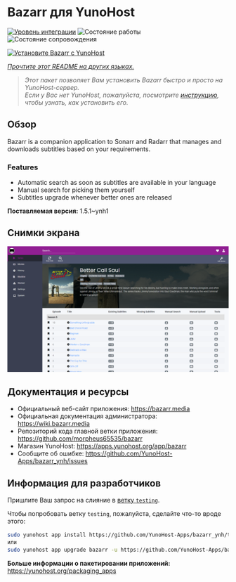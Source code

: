 <!--
Важно: этот README был автоматически сгенерирован <https://github.com/YunoHost/apps/tree/master/tools/readme_generator>
Он НЕ ДОЛЖЕН редактироваться вручную.
-->

# Bazarr для YunoHost

[![Уровень интеграции](https://apps.yunohost.org/badge/integration/bazarr)](https://ci-apps.yunohost.org/ci/apps/bazarr/)
![Состояние работы](https://apps.yunohost.org/badge/state/bazarr)
![Состояние сопровождения](https://apps.yunohost.org/badge/maintained/bazarr)

[![Установите Bazarr с YunoHost](https://install-app.yunohost.org/install-with-yunohost.svg)](https://install-app.yunohost.org/?app=bazarr)

*[Прочтите этот README на других языках.](./ALL_README.md)*

> *Этот пакет позволяет Вам установить Bazarr быстро и просто на YunoHost-сервер.*  
> *Если у Вас нет YunoHost, пожалуйста, посмотрите [инструкцию](https://yunohost.org/install), чтобы узнать, как установить его.*

## Обзор

Bazarr is a companion application to Sonarr and Radarr that manages and downloads subtitles based on your requirements.

### Features

- Automatic search as soon as subtitles are available in your language
- Manual search for picking them yourself
- Subtitles upgrade whenever better ones are released


**Поставляемая версия:** 1.5.1~ynh1

## Снимки экрана

![Снимок экрана Bazarr](./doc/screenshots/bazarr.png)

## Документация и ресурсы

- Официальный веб-сайт приложения: <https://bazarr.media>
- Официальная документация администратора: <https://wiki.bazarr.media>
- Репозиторий кода главной ветки приложения: <https://github.com/morpheus65535/bazarr>
- Магазин YunoHost: <https://apps.yunohost.org/app/bazarr>
- Сообщите об ошибке: <https://github.com/YunoHost-Apps/bazarr_ynh/issues>

## Информация для разработчиков

Пришлите Ваш запрос на слияние в [ветку `testing`](https://github.com/YunoHost-Apps/bazarr_ynh/tree/testing).

Чтобы попробовать ветку `testing`, пожалуйста, сделайте что-то вроде этого:

```bash
sudo yunohost app install https://github.com/YunoHost-Apps/bazarr_ynh/tree/testing --debug
или
sudo yunohost app upgrade bazarr -u https://github.com/YunoHost-Apps/bazarr_ynh/tree/testing --debug
```

**Больше информации о пакетировании приложений:** <https://yunohost.org/packaging_apps>
